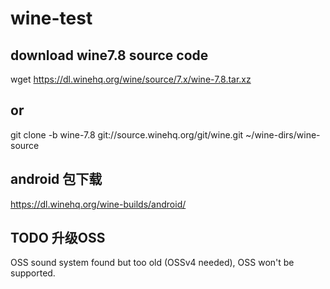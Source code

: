 # wine-test

## download wine7.8 source code
wget https://dl.winehq.org/wine/source/7.x/wine-7.8.tar.xz
## or
git clone -b wine-7.8 git://source.winehq.org/git/wine.git ~/wine-dirs/wine-source


## android 包下载
https://dl.winehq.org/wine-builds/android/

## TODO 升级OSS
OSS sound system found but too old (OSSv4 needed), OSS won't be supported.

